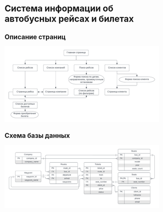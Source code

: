 # Система информации об автобусных рейсах и билетах

## Описание страниц
![content](img/content.png)

## Схема базы данных
![db](img/db.png)